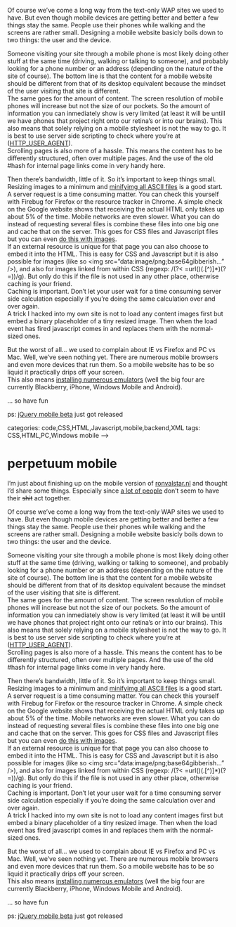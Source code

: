 <!--
  id: 657
  date: 2010-10-22T13:07:44
  modified: 2010-10-22T13:07:44
  slug: perpetuum-mobile
  type: post
  excerpt: <p>I&#8217;m just about finishing up on the mobile version of ronvalstar.nl and thought I&#8217;d share some things. Especially since a lot of people don&#8217;t seem to have their shit act together.</p> 
  content: <p>I&#8217;m just about finishing up on the mobile version of <a href="/">ronvalstar.nl</a> and thought I&#8217;d share some things. Especially since <a href="http://www.narrowdesign.com/future/">a lot of people</a> don&#8217;t seem to have their <del>shit</del> act together.</p> <p><!--more--><!--img src="wp-content/uploads/img/blog/qrsRonvalstar.png" /--></p> <p>Of course we&#8217;ve come a long way from the text-only WAP sites we used to have. But even though mobile devices are getting better and better a few things stay the same. People use their phones while walking and the screens are rather small. Designing a mobile website basicly boils down to two things: the user and the device.</p> <p>Someone visiting your site through a mobile phone is most likely doing other stuff at the same time (driving, walking or talking to someone), and probably looking for a phone number or an address (depending on the nature of the site of course). The bottom line is that the content for a mobile website should be different from that of its desktop equivalent because the mindset of the user visiting that site is different.<br /> The same goes for the amount of content. The screen resolution of mobile phones will increase but not the size of our pockets. So the amount of information you can inmediately show is very limited (at least it will be untill we have phones that project right onto our retina&#8217;s or into our brains). This also means that solely relying on a mobile stylesheet is not the way to go. It is best to use server side scripting to check where you&#8217;re at (<a href="http://www.google.com/search?q=HTTP_USER_AGENT" rel="external">HTTP_USER_AGENT</a>).<br /> Scrolling pages is also more of a hassle. This means the content has to be differently structured, often over multiple pages. And the use of the old #hash for internal page links come in very handy here.</p> <p>Then there&#8217;s bandwidth, little of it. So it&#8217;s important to keep things small. Resizing images to a minimum and <a href="http://en.wikipedia.org/wiki/Minify" rel="external">minifyimg all ASCII files</a> is a good start.<br /> A server request is a time consuming matter. You can check this yourself with Firebug for Firefox or the resource tracker in Chrome. A simple check on the Google website shows that receiving the actual HTML only takes up about 5% of the time. Mobile networks are even slower. What you can do instead of requesting several files is combine these files into one big one and cache that on the server. This goes for CSS files and Javascript files but you can even <a href="http://www.alistapart.com/articles/sprites" rel="external">do this with images</a>.<br /> If an external resource is unique for that page you can also choose to embed it into the HTML. This is easy for CSS and Javascript but it is also possible for images (like so &lt;img src=&#8221;data:image/png;base64gibberish&#8230;&#8221; /&gt;), and also for images linked from within CSS (regexp: /(?< =url()(.[^)]*)(?=))/g). But only do this if the file is not used in any other place, otherwise caching is your friend.<br /> Caching is important. Don&#8217;t let your user wait for a time consuming server side calculation especially if you&#8217;re doing the same calculation over and over again.<br /> A trick I hacked into my own site is not to load any content images first but embed a binary placeholder of a tiny resized image. Then when the load event has fired javascript comes in and replaces them with the normal-sized ones.</p> <p>But the worst of all&#8230; we used to complain about IE vs Firefox and PC vs Mac. Well, we&#8217;ve seen nothing yet. There are numerous mobile browsers and even more devices that run them. So a mobile website has to be so liquid it practically drips off your screen.<br /> This also means <a href="http://blogs.walkerart.org/newmedia/2010/04/23/setting-up-smartphone-emulators-for-testing-mobile-websites/" rel="external">installing numerous emulators</a> (well the big four are currently Blackberry, iPhone, Windows Mobile and Android).</p> <p>&#8230; so have fun</p> <p>ps: <a href="http://jquerymobile.com/2010/10/jquery-mobile-alpha-1-released/">jQuery mobile beta</a> just got released</p> 
  categories: code,CSS,HTML,Javascript,mobile,backend,XML
  tags: CSS,HTML,PC,Windows mobile
-->

# perpetuum mobile

<p>I&#8217;m just about finishing up on the mobile version of <a href="/">ronvalstar.nl</a> and thought I&#8217;d share some things. Especially since <a href="http://www.narrowdesign.com/future/">a lot of people</a> don&#8217;t seem to have their <del>shit</del> act together.</p>
<p><!--more--><!--img src="wp-content/uploads/img/blog/qrsRonvalstar.png" /--></p>
<p>Of course we&#8217;ve come a long way from the text-only WAP sites we used to have. But even though mobile devices are getting better and better a few things stay the same. People use their phones while walking and the screens are rather small. Designing a mobile website basicly boils down to two things: the user and the device.</p>
<p>Someone visiting your site through a mobile phone is most likely doing other stuff at the same time (driving, walking or talking to someone), and probably looking for a phone number or an address (depending on the nature of the site of course). The bottom line is that the content for a mobile website should be different from that of its desktop equivalent because the mindset of the user visiting that site is different.<br />
The same goes for the amount of content. The screen resolution of mobile phones will increase but not the size of our pockets. So the amount of information you can inmediately show is very limited (at least it will be untill we have phones that project right onto our retina&#8217;s or into our brains). This also means that solely relying on a mobile stylesheet is not the way to go. It is best to use server side scripting to check where you&#8217;re at (<a href="http://www.google.com/search?q=HTTP_USER_AGENT" rel="external">HTTP_USER_AGENT</a>).<br />
Scrolling pages is also more of a hassle. This means the content has to be differently structured, often over multiple pages. And the use of the old #hash for internal page links come in very handy here.</p>
<p>Then there&#8217;s bandwidth, little of it. So it&#8217;s important to keep things small. Resizing images to a minimum and <a href="http://en.wikipedia.org/wiki/Minify" rel="external">minifyimg all ASCII files</a> is a good start.<br />
A server request is a time consuming matter. You can check this yourself with Firebug for Firefox or the resource tracker in Chrome. A simple check on the Google website shows that receiving the actual HTML only takes up about 5% of the time. Mobile networks are even slower. What you can do instead of requesting several files is combine these files into one big one and cache that on the server. This goes for CSS files and Javascript files but you can even <a href="http://www.alistapart.com/articles/sprites" rel="external">do this with images</a>.<br />
If an external resource is unique for that page you can also choose to embed it into the HTML. This is easy for CSS and Javascript but it is also possible for images (like so &lt;img src=&#8221;data:image/png;base64gibberish&#8230;&#8221; /&gt;), and also for images linked from within CSS (regexp: /(?< =url()(.[^)]*)(?=))/g). But only do this if the file is not used in any other place, otherwise caching is your friend.<br />
Caching is important. Don&#8217;t let your user wait for a time consuming server side calculation especially if you&#8217;re doing the same calculation over and over again.<br />
A trick I hacked into my own site is not to load any content images first but embed a binary placeholder of a tiny resized image. Then when the load event has fired javascript comes in and replaces them with the normal-sized ones.</p>
<p>But the worst of all&#8230; we used to complain about IE vs Firefox and PC vs Mac. Well, we&#8217;ve seen nothing yet. There are numerous mobile browsers and even more devices that run them. So a mobile website has to be so liquid it practically drips off your screen.<br />
This also means <a href="http://blogs.walkerart.org/newmedia/2010/04/23/setting-up-smartphone-emulators-for-testing-mobile-websites/" rel="external">installing numerous emulators</a> (well the big four are currently Blackberry, iPhone, Windows Mobile and Android).</p>
<p>&#8230; so have fun</p>
<p>ps: <a href="http://jquerymobile.com/2010/10/jquery-mobile-alpha-1-released/">jQuery mobile beta</a> just got released</p>

